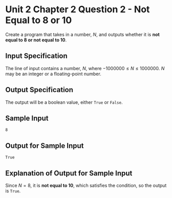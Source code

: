# Unit 2 Chapter 2 Question 2 - Not Equal to 8 or 10  
Create a program that takes in a number, $N$, and outputs whether it is **not equal to 8 or not equal to 10**.  

## Input Specification  
The line of input contains a number, *N*, where $-1000000 \leq N \leq 1000000$. $N$ may be an integer or a floating-point number.  

## Output Specification  
The output will be a boolean value, either `True` or `False`.  

## Sample Input

```
8
```

## Output for Sample Input

```
True
```

## Explanation of Output for Sample Input  
Since $N = 8$, it is **not equal to 10**, which satisfies the condition, so the output is `True`.